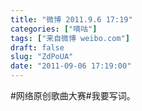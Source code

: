 ```yaml
---
title: "微博 2011.9.6 17:19"
categories: ["嘀咕"]
tags: ["来自微博 weibo.com"]
draft: false
slug: "ZdPoUA"
date: "2011-09-06 17:19:00"
---
```


<p>#网络原创歌曲大赛#我要写词。 ​​​​</p>

